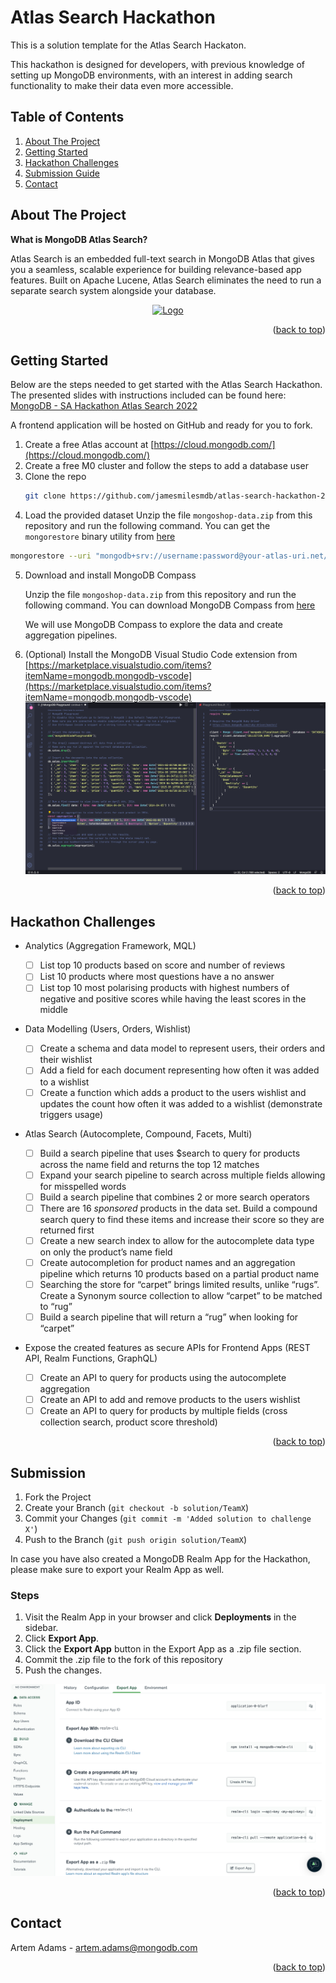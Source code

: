<div id="top"></div>

# Atlas Search Hackathon

This is a solution template for the Atlas Search Hackaton.

This hackathon is designed for developers, with previous knowledge of setting up MongoDB environments, with an interest in adding search functionality to make their data even more accessible.

<!-- TABLE OF CONTENTS -->

## Table of Contents

<ol>
 <li><a href="#about-the-project">About The Project</a></li>
 <li><a href="#getting-started">Getting Started</a></li>
 <li><a href="#hackathon-challenges">Hackathon Challenges</a></li>
 <li><a href="#submission">Submission Guide</a></li>
 <li><a href="#contact">Contact</a></li>
</ol>

<!-- ABOUT THE PROJECT -->

## About The Project

**What is MongoDB Atlas Search?**

Atlas Search is an embedded full-text search in MongoDB Atlas that gives you a seamless, scalable experience for building relevance-based app features. Built on Apache Lucene, Atlas Search eliminates the need to run a separate search system alongside your database.

<div align="center">
  <a href="https://www.mongodb.com/atlas/search">
    <img src="https://webimages.mongodb.com/_com_assets/cms/ktxaqsnnbqbx3o876-search_Slalom2.svg?ixlib=js-3.5.1&auto=format%2Ccompress&w=594" alt="Logo" width="auto" height="500">
  </a>
</div>

<p align="right">(<a href="#top">back to top</a>)</p>

<!-- GETTING STARTED -->

## Getting Started

Below are the steps needed to get started with the Atlas Search Hackathon. The presented slides with instructions included can be found here:
[MongoDB - SA Hackathon Atlas Search 2022](https://docs.google.com/presentation/d/19pNnkgaQd7z3RDX9f71KL2ZodbzogZzNoWGGbjBPrDs/edit#slide=id.g118e2757ad8_0_2560)

A frontend application will be hosted on GitHub and ready for you to fork.

1. Create a free Atlas account at [https://cloud.mongodb.com/](https://cloud.mongodb.com/)
2. Create a free M0 cluster and follow the steps to add a database user
3. Clone the repo
    ```sh
    git clone https://github.com/jamesmilesmdb/atlas-search-hackathon-22.git
    ```
4. Load the provided dataset
   Unzip the file `mongoshop-data.zip` from this repository and run the following command.
   You can get the `mongorestore` binary utility from [here](https://www.mongodb.com/try/download/database-tools)

```sh
mongorestore --uri "mongodb+srv://username:password@your-atlas-uri.net/" /dump
```

5. Download and install MongoDB Compass

    Unzip the file `mongoshop-data.zip` from this repository and run the following command.
    You can download MongoDB Compass from [here](https://www.mongodb.com/try/download/compass)

    We will use MongoDB Compass to explore the data and create aggregation pipelines.

6. (Optional) Install the MongoDB Visual Studio Code extension from [https://marketplace.visualstudio.com/items?itemName=mongodb.mongodb-vscode](https://marketplace.visualstudio.com/items?itemName=mongodb.mongodb-vscode)
   [![Vscode Screen Shot][vscode-screenshot]](https://marketplace.visualstudio.com/items?itemName=mongodb.mongodb-vscode)

<p align="right">(<a href="#top">back to top</a>)</p>

## Hackathon Challenges

-   Analytics (Aggregation Framework, MQL)
    -   [ ] List top 10 products based on score and number of reviews
    -   [ ] List 10 products where most questions have a no answer
    -   [ ] List top 10 most polarising products with highest numbers of negative and positive scores while having the least scores in the middle
-   Data Modelling (Users, Orders, Wishlist)
    -   [ ] Create a schema and data model to represent users, their orders and their wishlist
    -   [ ] Add a field for each document representing how often it was added to a wishlist
    -   [ ] Create a function which adds a product to the users wishlist and updates the count how often it was added to a wishlist (demonstrate triggers usage)
-   Atlas Search (Autocomplete, Compound, Facets, Multi)

    -   [ ] Build a search pipeline that uses $search to query for products across the name field and returns the top 12 matches
    -   [ ] Expand your search pipeline to search across multiple fields allowing for misspelled words
    -   [ ] Build a search pipeline that combines 2 or more search operators
    -   [ ] There are 16 _sponsored_ products in the data set. Build a compound search query to find these items and increase their score so they are returned first
    -   [ ] Create a new search index to allow for the autocomplete data type on only the product’s name field
    -   [ ] Create autocompletion for product names and an aggregation pipeline which returns 10 products based on a partial product name
    -   [ ] Searching the store for “carpet” brings limited results, unlike “rugs”. Create a Synonym source collection to allow “carpet” to be matched to “rug”
    -   [ ] Build a search pipeline that will return a “rug” when looking for “carpet”

-   Expose the created features as secure APIs for Frontend Apps (REST API, Realm Functions, GraphQL)
    -   [ ] Create an API to query for products using the autocomplete aggregation
    -   [ ] Create an API to add and remove products to the users wishlist
    -   [ ] Create an API to query for products by multiple fields (cross collection search, product score threshold)

<p align="right">(<a href="#top">back to top</a>)</p>

## Submission

1. Fork the Project
2. Create your Branch (`git checkout -b solution/TeamX`)
3. Commit your Changes (`git commit -m 'Added solution to challenge X'`)
4. Push to the Branch (`git push origin solution/TeamX`)

In case you have also created a MongoDB Realm App for the Hackathon, please make sure to export your Realm App as well.

### Steps

1. Visit the Realm App in your browser and click **Deployments** in the sidebar.
1. Click **Export App**.
1. Click the **Export App** button in the Export App as a .zip file section.
1. Commit the .zip file to the fork of this repository
1. Push the changes.

![Export Realm App](/docs/export-realm-app.png?raw=true "Export Realm App")

<p align="right">(<a href="#top">back to top</a>)</p>

<!-- CONTACT -->

## Contact

Artem Adams - [artem.adams@mongodb.com](mailto:artem.adams@mongodb.com)

<p align="right">(<a href="#top">back to top</a>)</p>

<!-- MARKDOWN LINKS & IMAGES -->
<!-- https://www.markdownguide.org/basic-syntax/#reference-style-links -->

[product-screenshot]: https://webimages.mongodb.com/_com_assets/cms/ktxaqsnnbqbx3o876-search_Slalom2.svg?ixlib=js-3.5.1&auto=format%2Ccompress&w=594
[vscode-screenshot]: https://github.com/mongodb-js/vscode/raw/main/resources/screenshots/query-translator.png
